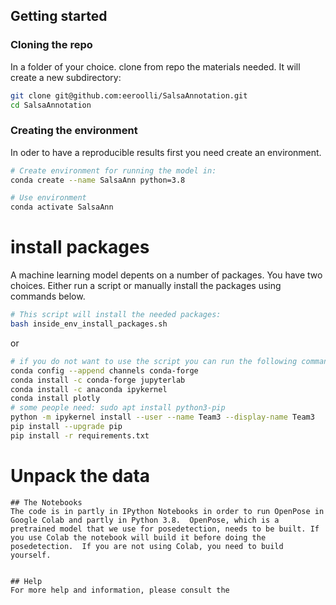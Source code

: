 

## Getting started

### Cloning the repo

In a folder of your choice. clone from repo the materials needed. It will create a new subdirectory:
```bash
git clone git@github.com:eeroolli/SalsaAnnotation.git
cd SalsaAnnotation
```

### Creating the environment
In oder to have a reproducible results first you need create an environment.   
```bash
# Create environment for running the model in: 
conda create --name SalsaAnn python=3.8

# Use environment
conda activate SalsaAnn

```

# install packages
A machine learning model depents on a number of packages.   You have two choices. Either run a script or manually install the packages using commands below. 

```bash
# This script will install the needed packages:
bash inside_env_install_packages.sh
``` 
or

```bash
# if you do not want to use the script you can run the following commands:
conda config --append channels conda-forge
conda install -c conda-forge jupyterlab
conda install -c anaconda ipykernel
conda install plotly
# some people need: sudo apt install python3-pip
python -m ipykernel install --user --name Team3 --display-name Team3
pip install --upgrade pip
pip install -r requirements.txt
```

# Unpack the data


```
## The Notebooks
The code is in partly in IPython Notebooks in order to run OpenPose in Google Colab and partly in Python 3.8.  OpenPose, which is a pretrained model that we use for posedetection, needs to be built. If you use Colab the notebook will build it before doing the posedetection.  If you are not using Colab, you need to build yourself. 


## Help
For more help and information, please consult the 

